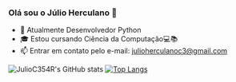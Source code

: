 ### Olá sou o Júlio Herculano 👋

- 🔭 Atualmente Desenvolvedor Python
- 🎓 Estou cursando Ciência da Computação💻📚
- 📫 Entrar em contato pelo e-mail: julioherculanoc3@gmail.com

![JulioC354R's GitHub stats](https://github-readme-stats.vercel.app/api?username=julioc354r&show_icons=true&theme=transparent)
[![Top Langs](https://github-readme-stats.vercel.app/api/top-langs/?username=julioc354r)](https://github.com/julioc354r/github-readme-stats)
